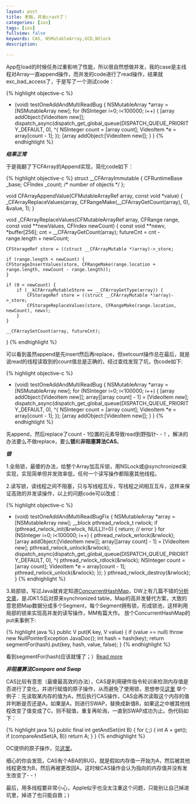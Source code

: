 ```yaml
---
layout: post
title: 老板，并发crash了！
categories: [ios]
tags: [ios]
fullview: false
keywords: CAS, NSMutableArray,GCD,NSlock
description: 

---
```


App在load的时候任务过重影响了性能，所以很自然想做并发，我的case是主线程对Array一直append操作，而并发的code进行了read操作，结果就exc_bad_access了，于是写了一个测试code：

{% highlight objective-c %}
- (void) testOneAddAndMultiReadBug
{
    NSMutableArray *array = [NSMutableArray new];
    for (NSInteger i=0; i<100000; i++) {
        [array addObject:[VideoItem new]];
        dispatch_async(dispatch_get_global_queue(DISPATCH_QUEUE_PRIORITY_DEFAULT, 0), ^{
            NSInteger count = [array count];
            VideoItem *e = array[count - 1];
        });
        [array addObject:[VideoItem new]];
    }
}
{% endhighlight %}

***结果正常***

于是我翻了下CFArray的Append实现，简化code如下：

{% highlight objective-c %}
struct __CFArrayImmutable {
    CFRuntimeBase _base;
    CFIndex _count;	/* number of objects */
};

void CFArrayAppendValue(CFMutableArrayRef array, const void *value) {
    _CFArrayReplaceValues(array, CFRangeMake(__CFArrayGetCount(array), 0), &value, 1);
}

void _CFArrayReplaceValues(CFMutableArrayRef array, CFRange range, const void **newValues, CFIndex newCount) {
    const void **newv, *buffer[256];
    cnt = __CFArrayGetCount(array);
    futureCnt = cnt - range.length + newCount;
    
    CFStorageRef store = ((struct __CFArrayMutable *)array)->_store;

    if (range.length < newCount) {
    CFStorageInsertValues(store, CFRangeMake(range.location + range.length, newCount - range.length));
	}
    
    if (0 < newCount) {
        if (__kCFArrayMutableStore == __CFArrayGetType(array)) {
            CFStorageRef store = ((struct __CFArrayMutable *)array)->_store;
            CFStorageReplaceValues(store, CFRangeMake(range.location, newCount), newv);
        }
    }
    
    __CFArraySetCount(array, futureCnt);
}
{% endhighlight %}

可以看到虽然append是先insert然后再replace，但setcount操作总在最后，就是说read的线程读取到的count值总是正确的，经过查找发现了坑，伪code如下:

{% highlight objective-c %}
- (void) testOneAddAndMultiReadBug
{
    NSMutableArray *array = [NSMutableArray new];
    for (NSInteger i=0; i<100000; i++) {
        [array addObject:[VideoItem new]];
        array[[array count] - 1] = [VideoItem new];
        dispatch_async(dispatch_get_global_queue(DISPATCH_QUEUE_PRIORITY_DEFAULT, 0), ^{
            NSInteger count = [array count];
            VideoItem *e = array[count - 1];
        });
        [array addObject:[VideoItem new]];
    }
}
{% endhighlight %}

先append，然后replace了count - 1位置的元素导致read到野指针- -！，解决的办法要么不做replace，要么**锁**和**非阻塞算法CAS**。

***锁***

1.全局锁，最傻的办法，给整个Array加互斥锁，用NSLock或@synchronized来实现，实现简单但并发效率低，任何一个读写操作都阻塞其他线程。

2.读写锁，读线程之间不阻塞，只与写线程互斥，写线程之间相互互斥，这样来保证高效的并发读操作，以上的问题code可以改成：

{% highlight objective-c %}
- (void) testOneAddAndMultiReadBugFix
{
    NSMutableArray *array = [NSMutableArray new];
    __block pthread_rwlock_t rwlock;
    if (pthread_rwlock_init(&rwlock, NULL)!=0) {
        return; // error
    }
    for (NSInteger i=0; i<100000; i++) {
        pthread_rwlock_wrlock(&rwlock);
        [array addObject:[VideoItem new]];
        array[[array count] - 1] = [VideoItem new];
        pthread_rwlock_unlock(&rwlock);
        dispatch_async(dispatch_get_global_queue(DISPATCH_QUEUE_PRIORITY_DEFAULT, 0), ^{
            pthread_rwlock_rdlock(&rwlock);
            NSInteger count = [array count];
            VideoItem *e = array[count - 1];
            pthread_rwlock_unlock(&rwlock);
        });
    }
    pthread_rwlock_destroy(&rwlock);
}
{% endhighlight %}

3.局部锁，写过Java就肯定知道[ConcurrentHashMap](http://kickjava.com/src/java/util/concurrent/ConcurrentHashMap.java.htm)，DW上有几篇不错的[分析文章](http://www.ibm.com/developerworks/cn/java/j-jtp08223/)，是JDK1.5后对原来synchronized table，Map的高并发替代方案，大致的意思把Map数据分成多个Segment，每个Segment拥有锁，形成锁池，这样利用局部的锁来实现高并发的读写操作，MM有篇大作。
放个ConcurrentHashMap的put来事例下:

{% highlight java %}
public V put(K key, V value) {
    if (value == null)
        throw new NullPointerException  JavaDoc();
    int hash = hash(key);
    return segmentFor(hash).put(key, hash, value, false);
}
{% endhighlight %}

看到segmentFor(hash)应该就懂了；）[Read more](http://kickjava.com/src/java/util/concurrent/ConcurrentHashMap.java.htm#ixzz33sZqQLUs)

***非阻塞算法Compare and Swap***

CAS比较有意思（最傻最高效的办法），CAS是利用硬件指令轮训来检测内存值是否进行了变化，并进行赋值的原子操作，从而避免了使用锁，思想参见[这里](http://www.ibm.com/developerworks/cn/java/j-jtp04186/) 举个例子：先读取某内存的值为A，然后执行CAS操作，CAS会再次读取这个内存的值并判断是否还是A，如果是A，则进行SWAP，替换成新值B，如果这之中被其他线程改变了值变成了C，则不赋值，重复再轮询，一直到SWAP成功为止。伪代码如下：

{% highlight java %}
public final int getAndSet(int B) {
        for (;;) {
            int A = get();
            if (compareAndSet(A, B))
                return A;
        }
}
{% endhighlight %}

OC提供的原子操作，见[这里](https://developer.apple.com/library/mac/documentation/cocoa/conceptual/Multithreading/ThreadSafety/ThreadSafety.html)。

细心的你会发现，CAS有个ABA的BUG，就是假如内存值一开始为A，然后被其他线程更改为B，然后再被更改回A，这时候CAS操作会认为指向的内存值并没有发生改变了- -！

最后，用多线程要非常小心，Apple似乎也没太注重这个问题，只能别让自己掉进坑里，掉进了也只能自救；)

